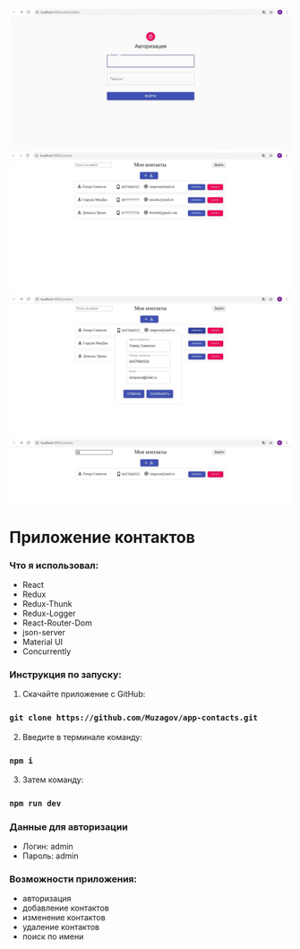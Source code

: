 ![Header](https://github.com/musovvir/app-contacts/blob/main/src/assets/authorization.jpg)
![Header](https://github.com/musovvir/app-contacts/blob/main/src/assets/app-contacts.jpg)
![Header](https://github.com/musovvir/app-contacts/blob/main/src/assets/updating.jpg)
![Header](https://github.com/musovvir/app-contacts/blob/main/src/assets/search.jpg)
# Приложение контактов

### Что я использовал:

- React
- Redux
- Redux-Thunk
- Redux-Logger
- React-Router-Dom
- json-server
- Material UI
- Concurrently

### Инструкция по запуску:

1. Скачайте приложение с GitHub:

### `git clone https://github.com/Muzagov/app-contacts.git`

2. Введите в терминале команду:

### `npm i`

3. Затем команду:

### `npm run dev`

### Данные для авторизации

- Логин: admin
- Пароль: admin

### Возможности приложения:

- авторизация
- добавление контактов
- изменение контактов
- удаление контактов
- поиск по имени
